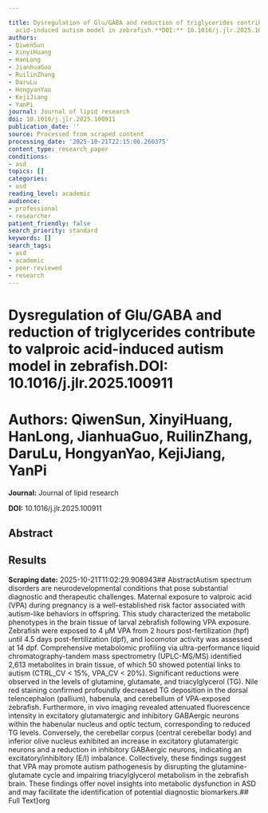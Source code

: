 ```yaml
---

title: Dysregulation of Glu/GABA and reduction of triglycerides contribute to valproic
  acid-induced autism model in zebrafish.**DOI:** 10.1016/j.jlr.2025.100911
authors:
- QiwenSun
- XinyiHuang
- HanLong
- JianhuaGuo
- RuilinZhang
- DaruLu
- HongyanYao
- KejiJiang
- YanPi
journal: Journal of lipid research
doi: 10.1016/j.jlr.2025.100911
publication_date: ''
source: Processed from scraped content
processing_date: '2025-10-21T22:15:06.260375'
content_type: research_paper
conditions:
- asd
topics: []
categories:
- asd
reading_level: academic
audience:
- professional
- researcher
patient_friendly: false
search_priority: standard
keywords: []
search_tags:
- asd
- academic
- peer-reviewed
- research
---
```




# Dysregulation of Glu/GABA and reduction of triglycerides contribute to valproic acid-induced autism model in zebrafish.**DOI:** 10.1016/j.jlr.2025.100911

# **Authors:** QiwenSun, XinyiHuang, HanLong, JianhuaGuo, RuilinZhang, DaruLu, HongyanYao, KejiJiang, YanPi

**Journal:** Journal of lipid research

**DOI:** 10.1016/j.jlr.2025.100911

## Abstract

## Results

**Scraping date:** 2025-10-21T11:02:29.908943## AbstractAutism spectrum disorders are neurodevelopmental conditions that pose substantial diagnostic and therapeutic challenges. Maternal exposure to valproic acid (VPA) during pregnancy is a well-established risk factor associated with autism-like behaviors in offspring. This study characterized the metabolic phenotypes in the brain tissue of larval zebrafish following VPA exposure. Zebrafish were exposed to 4 μM VPA from 2 hours post-fertilization (hpf) until 4.5 days post-fertilization (dpf), and locomotor activity was assessed at 14 dpf. Comprehensive metabolomic profiling via ultra-performance liquid chromatography-tandem mass spectrometry (UPLC-MS/MS) identified 2,613 metabolites in brain tissue, of which 50 showed potential links to autism (CTRL_CV < 15%, VPA_CV < 20%). Significant reductions were observed in the levels of glutamine, glutamate, and triacylglycerol (TG). Nile red staining confirmed profoundly decreased TG deposition in the dorsal telencephalon (pallium), habenula, and cerebellum of VPA-exposed zebrafish. Furthermore, in vivo imaging revealed attenuated fluorescence intensity in excitatory glutamatergic and inhibitory GABAergic neurons within the habenular nucleus and optic tectum, corresponding to reduced TG levels. Conversely, the cerebellar corpus (central cerebellar body) and inferior olive nucleus exhibited an increase in excitatory glutamatergic neurons and a reduction in inhibitory GABAergic neurons, indicating an excitatory/inhibitory (E/I) imbalance. Collectively, these findings suggest that VPA may promote autism pathogenesis by disrupting the glutamine-glutamate cycle and impairing triacylglycerol metabolism in the zebrafish brain. These findings offer novel insights into metabolic dysfunction in ASD and may facilitate the identification of potential diagnostic biomarkers.## Full Text}org